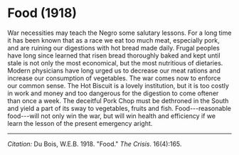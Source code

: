 <!--
title:   Food
author:  Du Bois, W.E.B.
journal: The Crisis
year:    1918
volume:  16
issue:   4
pages:   165
-->

# Food (1918)

War necessities may teach the Negro some salutary lessons. For a long time it has been known that as a race we eat too much meat, especially pork, and are ruining our digestions with hot bread made daily. Frugal peoples have long since learned that risen bread thoroughly baked and kept until stale is not only the most economical, but the most nutritious of dietaries. Modern physicians have long urged us to decrease our meat rations and increase our consumption of vegetables. The war comes now to enforce our common sense. The Hot Biscuit is a lovely institution, but it is too costly in work and money and too dangerous for the digestion to come oftener than once a week. The deceitful Pork Chop must be dethroned in the South and yield a part of its sway to vegetables, fruits and fish. Food---reasonable food---will not only win the war, but will win health and efficiency if we learn the lesson of the present emergency aright.

______________
*Citation:* Du Bois, W.E.B. 1918. "Food." *The Crisis*. 16(4):165.